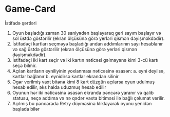 # Game-Card

İstifadə şərtləri
1. Oyun başladığı zaman 30 saniyədən başlayaraq geri sayım başlayır və sol üstdə göstərilir (ekran ölçüsünə görə yerləri qismən dəyişməkdədir).
2. İstifadəçi kartları seçməyə başladığı andan addımlarının sayı hesablanır və sağ üstdə göstərilir (ekran ölçüsünə görə yerləri qismən dəyişməkdədir).
3. İstifadəçi iki kart seçir və iki kartın nəticəsi gəlməyənə kimi 3-cü kartı seçə bilmir.
4. Açılan kartların eyniliyinin yoxlanması nəticəsinə əsasən:
   a. eyni deyilsə, kartlar bağlanır
   b. eynidirsə kartlar ekrandan silinir
5. Əgər verilmiş vaxt bitənə kimi 8 kart düzgün açılarsa oyun udulmuş hesab edilir, əks halda uduzmuş hesab edilir
6. Oyunun hər iki nəticəsinə əsasən ekranda pəncərə yaranır və qalib statusu, neçə addıma və nə qədər vaxta bitiməsi ilə bağlı çəlumat verilir. 
7. Açılmış bu pəncərədə Retry düyməsinə klikləyərək oyunu yenidən başlada bilər 
